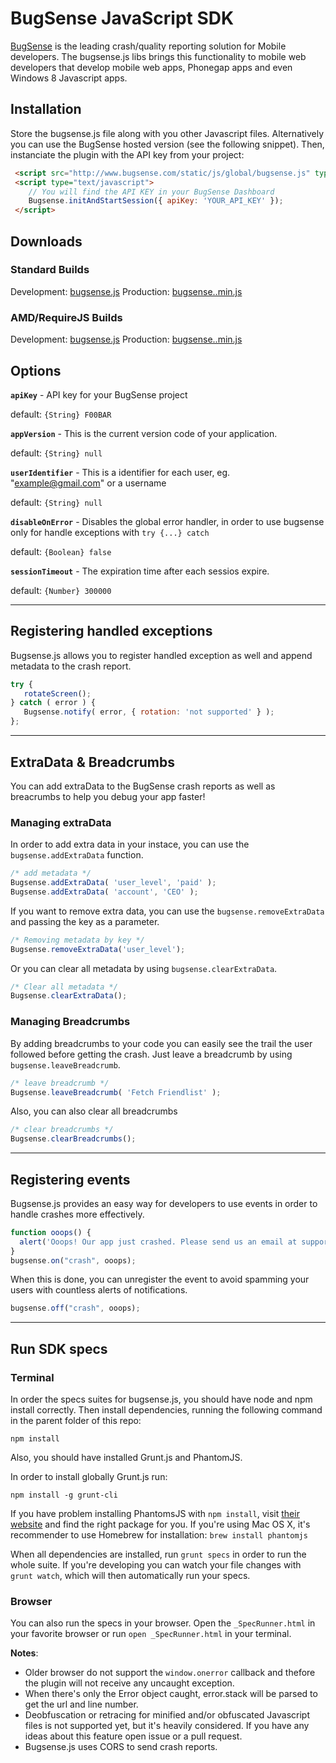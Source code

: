 # BugSense JavaScript SDK

[BugSense](http://www.bugsense.com) is the leading crash/quality reporting solution for Mobile developers. The bugsense.js libs brings this functionality to mobile web developers that develop mobile web apps, Phonegap apps and even Windows 8 Javascript apps.

## Installation

Store the bugsense.js file along with you other Javascript files. Alternatively you can use the BugSense hosted version (see the following snippet). Then, instanciate the plugin with the API key from your project:

```html
 <script src="http://www.bugsense.com/static/js/global/bugsense.js" type='text/javascript'></script>
 <script type="text/javascript">
    // You will find the API KEY in your BugSense Dashboard
    Bugsense.initAndStartSession({ apiKey: 'YOUR_API_KEY' });
 </script>
```

## Downloads

### Standard Builds

Development: [bugsense.js](https://github.com/bugsense/bugsense.js/tree/master/lib/bugsense.js)
Production: [bugsense..min.js](https://github.com/bugsense/bugsense.js/tree/master/lib/bugsense.min.js)

### AMD/RequireJS Builds

Development: [bugsense.js](https://github.com/bugsense/bugsense.js/tree/master/lib/amd/bugsense.js)
Production: [bugsense..min.js](https://github.com/bugsense/bugsense.js/tree/master/lib/amd/bugsense.min.js)

## Options
**```apiKey```** - API key for your BugSense project

default: ```{String} F00BAR```

**```appVersion```** - This is the current version code of your application.

default: ```{String} null```

**```userIdentifier```** - This is a identifier for each user, eg. "example@gmail.com" or a username

default: ```{String} null```

**```disableOnError```** - Disables the global error handler, in order to use bugsense only for handle exceptions with ```try {...} catch```

default: ```{Boolean} false```

**```sessionTimeout```** - The expiration time after each sessios expire.

default: ```{Number} 300000```


----

## Registering handled exceptions
Bugsense.js allows you to register handled exception as well and append metadata to the crash report.
```js
try {
   rotateScreen();
} catch ( error ) {
   Bugsense.notify( error, { rotation: 'not supported' } );
};
```

----

## ExtraData & Breadcrumbs
You can add extraData to the BugSense crash reports as well as breacrumbs to help you debug your app faster!

### Managing extraData
In order to add extra data in your instace, you can use the ```bugsense.addExtraData``` function.
```js
/* add metadata */
Bugsense.addExtraData( 'user_level', 'paid' );
Bugsense.addExtraData( 'account', 'CEO' );
```

If you want to remove extra data, you can use the ```bugsense.removeExtraData``` and passing the key as a parameter.
```js
/* Removing metadata by key */
Bugsense.removeExtraData('user_level');
```

Or you can clear all metadata by using ```bugsense.clearExtraData```.
```js
/* Clear all metadata */
Bugsense.clearExtraData();
```

### Managing Breadcrumbs
By adding breadcrumbs to your code you can easily see the trail the user followed before getting the crash. Just leave a breadcrumb by using ```bugsense.leaveBreadcrumb```.
```js
/* leave breadcrumb */
Bugsense.leaveBreadcrumb( 'Fetch Friendlist' );
```
Also, you can also clear all breadcrumbs
```js
/* clear breadcrumbs */
Bugsense.clearBreadcrumbs();
```

----

## Registering events
Bugsense.js provides an easy way for developers to use events in order to handle crashes more effectively.

```js
function ooops() {
  alert('Ooops! Our app just crashed. Please send us an email at support@example.com');
}
bugsense.on("crash", ooops);
```
When this is done, you can unregister the event to avoid spamming your users with countless alerts of notifications.
```js
bugsense.off("crash", ooops);
```

----

## Run SDK specs

### Terminal
In order the specs suites for bugsense.js, you should have node and npm install correctly. Then install dependencies, running the following command in the parent folder of this repo:

```
npm install
```

Also, you should have installed Grunt.js and PhantomJS. 

In order to install globally Grunt.js run:

```
npm install -g grunt-cli
```

If you have problem installing PhantomsJS with `npm install`, visit [their website](http://phantomjs.org/) and find the right package for you. If you're using Mac OS X, it's recommender to use Homebrew for installation:
```brew install phantomjs```

When all dependencies are installed, run ```grunt specs``` in order to run the whole suite. If you're developing you can watch your file changes with ```grunt watch```, which will then automatically run your specs.

### Browser
You can also run the specs in your browser. Open the ```_SpecRunner.html``` in your favorite browser or run ```open _SpecRunner.html``` in your terminal.


**Notes**:

* Older browser do not support the ```window.onerror``` callback and thefore the plugin will not receive any uncaught exception. 
* When there's only the Error object caught, error.stack will be parsed to get the url and line number.
* Deobfuscation or retracing for minified and/or obfuscated Javascript files is not supported yet, but it's heavily considered. If you have any ideas about this feature open issue or a pull request.
* Bugsense.js uses CORS to send crash reports.
